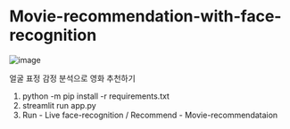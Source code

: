 # Movie-recommendation-with-face-recognition
![image](https://user-images.githubusercontent.com/74692845/132139333-ecc274f6-7d9d-474d-9f74-d51a614ebd20.png)


얼굴 표정 감정 분석으로 영화 추천하기

1. python -m pip install -r requirements.txt
2. streamlit run app.py
3. Run - Live face-recognition / Recommend - Movie-recommendataion
